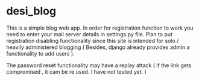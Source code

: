 # desi_blog

This is a simple blog web app. In order for registration function to work you need to enter your mail server details in settings.py file. Plan to put registration disabling functionality since this site is intended for solo / heavily administered blogging ( Besides, django already provides admin a functionality to add users ).  

The password reset functionality may have a replay attack ( if the link gets compromised , it cam be re used. I have not tested yet. ) 
